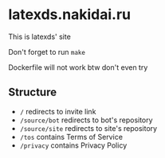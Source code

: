 # latexds.nakidai.ru
This is latexds' site

Don't forget to run `make`

Dockerfile will not work btw don't even try

## Structure
- `/` redirects to invite link  
- `/source/bot` redirects to bot's repository  
- `/source/site` redirects to site's repository  
- `/tos` contains Terms of Service  
- `/privacy` contains Privacy Policy  

